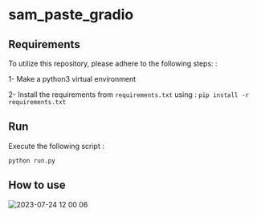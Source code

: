 # sam_paste_gradio

## Requirements

To utilize this repository, please adhere to the following steps: : 

1- Make a python3 virtual environment

2- Install the requirements from `requirements.txt` using : `pip install -r requirements.txt`

## Run

Execute the following script :

```
python run.py
```
## How to use

![2023-07-24 12 00 06](https://github.com/NaserFaryad/generative_defect_kyocera/assets/78655282/cf343329-c73d-43fd-b886-31fe0807193d)

